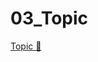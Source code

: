 # 03_Topic

[Topic &#128279;](https://alison.com/topic/learn/84284/topic-a-demo-1-recovering-systems-part-1)
